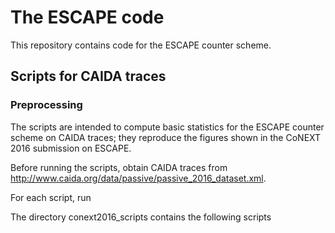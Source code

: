 # The ESCAPE code

This repository contains code for the ESCAPE counter scheme.

## Scripts for CAIDA traces

### Preprocessing

The scripts are intended to compute basic statistics for the ESCAPE counter scheme on CAIDA traces; they reproduce the figures shown in the CoNEXT 2016 submission on ESCAPE.

Before running the scripts, obtain CAIDA traces from 
http://www.caida.org/data/passive/passive_2016_dataset.xml.

For each script, run

The directory conext2016_scripts contains the following scripts
 

